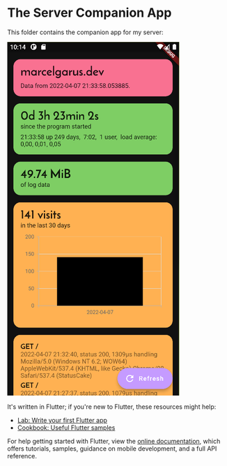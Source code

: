 # The Server Companion App

This folder contains the companion app for my server:

![screenshot](screenshot.png)

It's written in Flutter; if you're new to Flutter, these resources might help:

- [Lab: Write your first Flutter app](https://flutter.dev/docs/get-started/codelab)
- [Cookbook: Useful Flutter samples](https://flutter.dev/docs/cookbook)

For help getting started with Flutter, view the [online documentation](https://flutter.dev/docs), which offers tutorials,
samples, guidance on mobile development, and a full API reference.
